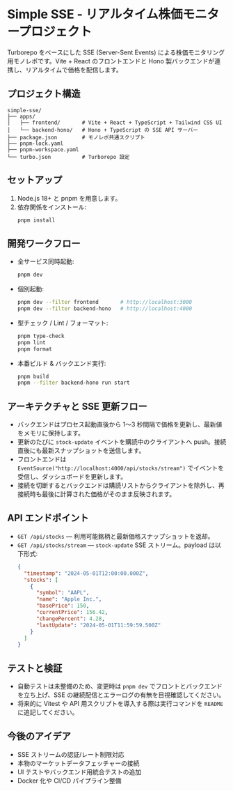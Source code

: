 # Simple SSE - リアルタイム株価モニタープロジェクト

Turborepo をベースにした SSE (Server-Sent Events) による株価モニタリング用モノレポです。Vite + React のフロントエンドと Hono 製バックエンドが連携し、リアルタイムで価格を配信します。

## プロジェクト構造
```
simple-sse/
├── apps/
│   ├── frontend/       # Vite + React + TypeScript + Tailwind CSS UI
│   └── backend-hono/   # Hono + TypeScript の SSE API サーバー
├── package.json        # モノレポ共通スクリプト
├── pnpm-lock.yaml
├── pnpm-workspace.yaml
└── turbo.json          # Turborepo 設定
```

## セットアップ
1. Node.js 18+ と pnpm を用意します。
2. 依存関係をインストール:
   ```bash
   pnpm install
   ```

## 開発ワークフロー
- 全サービス同時起動:
  ```bash
  pnpm dev
  ```
- 個別起動:
  ```bash
  pnpm dev --filter frontend       # http://localhost:3000
  pnpm dev --filter backend-hono   # http://localhost:4000
  ```
- 型チェック / Lint / フォーマット:
  ```bash
  pnpm type-check
  pnpm lint
  pnpm format
  ```
- 本番ビルド & バックエンド実行:
  ```bash
  pnpm build
  pnpm --filter backend-hono run start
  ```

## アーキテクチャと SSE 更新フロー
- バックエンドはプロセス起動直後から 1〜3 秒間隔で価格を更新し、最新値をメモリに保持します。
- 更新のたびに `stock-update` イベントを購読中のクライアントへ push。接続直後にも最新スナップショットを送信します。
- フロントエンドは `EventSource("http://localhost:4000/api/stocks/stream")` でイベントを受信し、ダッシュボードを更新します。
- 接続を切断するとバックエンドは購読リストからクライアントを除外し、再接続時も最後に計算された価格がそのまま反映されます。

## API エンドポイント
- `GET /api/stocks` — 利用可能銘柄と最新価格スナップショットを返却。
- `GET /api/stocks/stream` — `stock-update` SSE ストリーム。payload は以下形式:
  ```json
  {
    "timestamp": "2024-05-01T12:00:00.000Z",
    "stocks": [
      {
        "symbol": "AAPL",
        "name": "Apple Inc.",
        "basePrice": 150,
        "currentPrice": 156.42,
        "changePercent": 4.28,
        "lastUpdate": "2024-05-01T11:59:59.500Z"
      }
    ]
  }
  ```

## テストと検証
- 自動テストは未整備のため、変更時は `pnpm dev` でフロントとバックエンドを立ち上げ、SSE の継続配信とエラーログの有無を目視確認してください。
- 将来的に Vitest や API 用スクリプトを導入する際は実行コマンドを `README` に追記してください。

## 今後のアイデア
- SSE ストリームの認証/レート制限対応
- 本物のマーケットデータフェッチャーの接続
- UI テストやバックエンド用統合テストの追加
- Docker 化や CI/CD パイプライン整備
